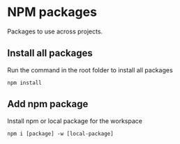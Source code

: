 # NPM packages

Packages to use across projects.

## Install all packages

Run the command in the root folder to install all packages

```
npm install
```

## Add npm package

Install npm or local package for the workspace

```
npm i [package] -w [local-package]
```
